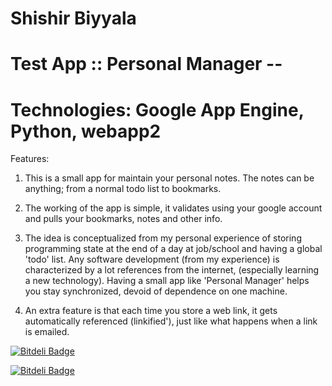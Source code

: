 # Shishir Biyyala
# Test App :: Personal Manager --
# Technologies: Google App Engine, Python, webapp2 


Features:

1. This is a small app for maintain your personal notes. The notes can be anything; from a normal todo list to bookmarks.

2. The working of the app is simple, it validates using your google account and pulls your bookmarks, notes and other info.

3. The idea is conceptualized from my personal experience of storing programming state at the end of a day at job/school and having a global 'todo' list. Any software development (from my experience) is characterized by a lot references from the internet, (especially learning a new technology). Having a small app like 'Personal  Manager' helps you stay synchronized, devoid of dependence on one machine.

4. An extra feature is that each time you store a web link, it gets automatically referenced (linkified'), just like what happens when a link is emailed.  

[![Bitdeli Badge](https://d2weczhvl823v0.cloudfront.net/sbiyyala/personalmanager/trend.png)](https://bitdeli.com/free "Bitdeli Badge")

[![Bitdeli Badge](https://d2weczhvl823v0.cloudfront.net/sbiyyala/personalmanager/trend.png)](https://bitdeli.com/free "Bitdeli Badge")

